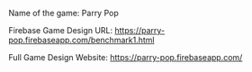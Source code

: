 Name of the game: Parry Pop

Firebase Game Design URL: https://parry-pop.firebaseapp.com/benchmark1.html

Full Game Design Website: https://parry-pop.firebaseapp.com/